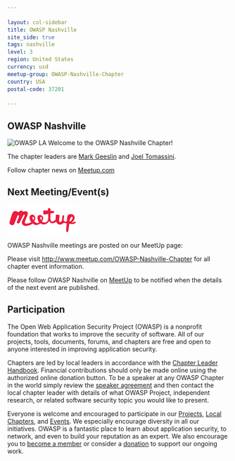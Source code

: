 ```yaml
---

layout: col-sidebar
title: OWASP Nashville
site_side: true
tags: nashville
level: 3
region: United States
currency: usd
meetup-group: OWASP-Nashville-Chapter
country: USA
postal-code: 37201

---
```


OWASP Nashville
---------------
![OWASP LA](assets/images/nashvilleskyline.jpeg)
Welcome to the OWASP Nashville Chapter!

The chapter leaders are <a href="mailto:mark.geeslin@owasp.org">Mark Geeslin</a> and <a href="mailto:joel.tomassini@owasp.org">Joel Tomassini</a>.

Follow chapter news on [Meetup.com](https://meetup.com/OWASP-Nashville-Chapter)

Next Meeting/Event(s)
---------------------
![meetup](assets/images/meetup-logo-160x65.png)

OWASP Nashville meetings are posted on our MeetUp page:

Please visit <a href="http://www.meetup.com/OWASP-Nashville-Chapter">http://www.meetup.com/OWASP-Nashville-Chapter</a> for all chapter event information.

Please follow OWASP Nashville on <a href="https://meetup.com/OWASP-Nashville-Chapter">MeetUp</a> to be notified when the details of the next event are published.

Participation
-------------
The Open Web Application Security Project (OWASP) is a nonprofit foundation that works to improve the security of software. All of our projects, tools, documents, forums, and chapters are free and open to anyone interested in improving application security. 

Chapters are led by local leaders in accordance with the [Chapter Leader Handbook](/www-policy/rules-of-procedure/chapter-handbook). Financial contributions should only be made online using the authorized online donation button. To be a speaker at any OWASP Chapter in the world simply review the [speaker agreement](/www-policy/speaker-agreement) and then contact the local chapter leader with details of what OWASP Project, independent research, or related software security topic you would like to present.

Everyone is welcome and encouraged to participate in our [Projects](/projects), [Local Chapters](/chapters), and [Events](/events). We especially encourage diversity in all our initiatives. OWASP is a fantastic place to learn about application security, to network, and even to build your reputation as an expert. We also encourage you to [become a member](/membership) or consider a [donation](/donate) to support our ongoing work.

